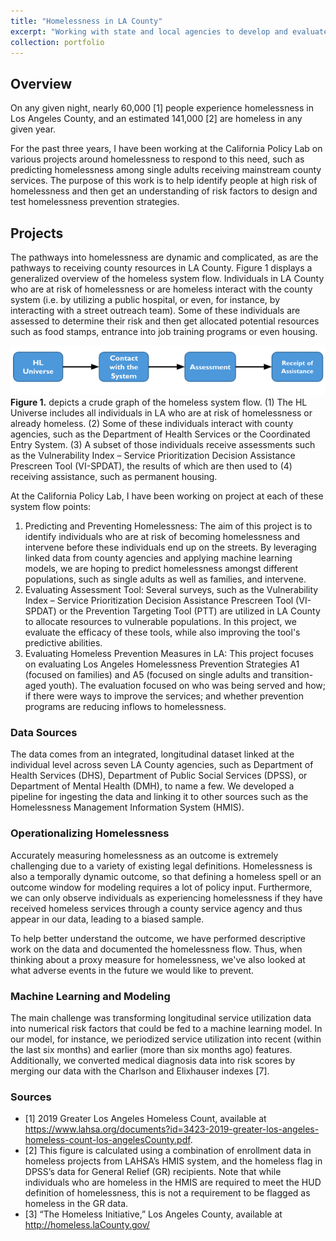 ```yaml
---
title: "Homelessness in LA County"
excerpt: "Working with state and local agencies to develop and evaluate evidence-based solutions to homelessness. The California Policy Lab leverages expertise in data integration, predictive analytics, screening tools, and program evaluation to share real-time insights and build empirical evidence to improve outcomes for homeless individuals and families.<br/><br/><img src='/images/la_graphic_light.png'>"
collection: portfolio
---
```


## Overview 

On any given night, nearly 60,000 [1] people experience homelessness in Los Angeles County, and an estimated 141,000 [2] are homeless in any given year.

For the past three years, I have been working at the California Policy Lab on various projects around homelessness to respond to this need, such as predicting homelessness among single adults receiving mainstream county services. The purpose of this work is to help identify people at high risk of homelessness and then get an understanding of risk factors to design and test homelessness prevention strategies. 

## Projects

The pathways into homelessness are dynamic and complicated, as are the pathways to receiving county resources in LA County. Figure 1 displays a generalized overview of the homeless system flow. Individuals in LA County who are at risk of homelessness or are homeless interact with the county system (i.e. by utilizing a public hospital, or even, for instance, by interacting with a street outreach team). Some of these individuals are assessed to determine their risk and then get allocated potential resources such as food stamps, entrance into job training programs or even housing. 

![Figure 1](/images/hlOne.png "Figure 1")
**Figure 1.** depicts a crude graph of the homeless system flow. (1) The HL Universe includes all individuals in LA who are at risk of homelessness or already homeless. (2) Some of these individuals interact with county agencies, such as the Department of Health Services or the Coordinated Entry System. (3) A subset of those individuals receive assessments such as the Vulnerability Index – Service Prioritization Decision Assistance Prescreen Tool (VI-SPDAT), the results of which are then used to (4) receiving assistance, such as permanent housing. 

At the California Policy Lab, I have been working on project at each of these system flow points:
1. Predicting and Preventing Homelessness: The aim of this project is to identify individuals who are at risk of becoming homelessness and intervene before these individuals end up on the streets. By leveraging linked data from county agencies and applying machine learning models, we are hoping to predict homelessness amongst different populations, such as single adults as well as families, and intervene. 
2. Evaluating Assessment Tool: Several surveys, such as the Vulnerability Index – Service Prioritization Decision Assistance Prescreen Tool (VI-SPDAT) or the Prevention Targeting Tool (PTT) are utilized in LA County to allocate resources to vulnerable populations. In this project, we evaluate the efficacy of these tools, while also improving the tool's predictive abilities. 
3. Evaluating Homeless Prevention Measures in LA: This project focuses on evaluating Los Angeles Homelessness Prevention Strategies A1 (focused on families) and A5 (focused on single adults and transition-aged youth). The evaluation focused on who was being served and how; if there were ways to improve the services; and whether prevention programs are reducing inflows to homelessness. 

### Data Sources
The data comes from an integrated, longitudinal dataset linked at the individual level across seven LA County agencies, such as Department of Health Services (DHS), Department of Public Social Services (DPSS), or Department of Mental Health (DMH), to name a few. We developed a pipeline for ingesting the data and linking it to other sources such as the Homelessness Management Information System (HMIS).

### Operationalizing Homelessness 
Accurately measuring homelessness as an outcome is extremely challenging due to a variety of existing legal definitions. Homelessness is also a temporally dynamic outcome, so that defining a homeless spell or an outcome window for modeling requires a lot of policy input. Furthermore, we can only observe individuals as experiencing homelessness if they have received homeless services through a county service agency and thus appear in our data, leading to a biased sample.

To help better understand the outcome, we have performed descriptive work on the data and documented the homelessness flow. Thus, when thinking about a proxy measure for homelessness, we've also looked at what adverse events in the future we would like to prevent. 

### Machine Learning and Modeling
The main challenge was transforming longitudinal service utilization data into numerical risk factors that could be fed to a machine learning model. In our model, for instance, we periodized service utilization into recent (within the last six months) and earlier (more than six months ago) features. Additionally, we converted medical diagnosis data into risk scores by merging our data with the Charlson and Elixhauser indexes [7].

### Sources

* [1] 2019 Greater Los Angeles Homeless Count, available at https://www.lahsa.org/documents?id=3423-2019-greater-los-angeles-homeless-count-los-angelesCounty.pdf.
* [2] This figure is calculated using a combination of enrollment data in homeless projects from LAHSA’s HMIS system, and the homeless flag in DPSS’s data for
General Relief (GR) recipients. Note that while individuals who are homeless in the HMIS are required to meet the HUD definition of homelessness, this is not
a requirement to be flagged as homeless in the GR data.
* [3] “The Homeless Initiative,” Los Angeles County, available at http://homeless.laCounty.gov/


